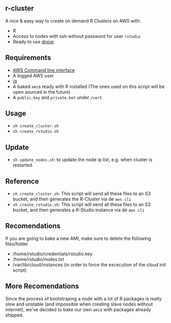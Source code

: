 ## r-cluster

A nice & easy way to create on demand R Clusters on AWS with:

- R
- Access to nodes with ssh without password for user `rstudio`
- Ready to use [dopar](https://cran.r-project.org/web/packages/doParallel/index.html)

## Requirements

- [AWS Command line interface](https://aws.amazon.com/cli/)
- A logged AWS user
- [jq](https://stedolan.github.io/jq/)
- A baked `ami`s ready with R installed (The ones used on this script will be open sourced in the future)
- A `public.key` and `private.ket` under `/cert`

## Usage

- `sh create_cluster.sh`
- `sh create_rstudio.sh`

## Update

- `sh update_nodes.sh`: to update the node ip list, e.g. when cluster is restarted.

## Reference

- `sh create_cluster.sh`: This script will send all these files to an S3 bucket, and then generates the R-Cluster via de `aws cli`
- `sh create_rstudio.sh`: This script will send all these files to an S3 bucket, and then generates a R-Studio instance via de `aws cli`

## Recomendations

If you are going to bake a new AMI, make sure to delete the following files/folder

- /home/rstudio/credentials/rstudio.key
- /home/rstudio/nodes.txt
- /var/lib/cloud/instances (in order to force the excecution of the cloud init script)

## More Recomendations

Since the process of bootstraping a node with a lot of R packages is really slow and unstable (and impossible when creating slave nodes without internet), we've decided to bake our own `ami`s with packages already shipped.
